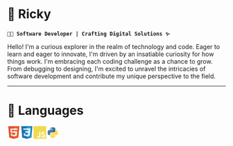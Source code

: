 # 🎃 Ricky
**`👨‍💻 Software Developer | Crafting Digital Solutions ✨`**

Hello! I'm a curious explorer in the realm of technology and code. Eager to learn and eager to innovate, I'm driven by an insatiable curiosity for how things work. I'm embracing each coding challenge as a chance to grow. From debugging to designing, I'm excited to unravel the intricacies of software development and contribute my unique perspective to the field.

---
# 🧰 Languages
<img src="https://raw.githubusercontent.com/devicons/devicon/1119b9f84c0290e0f0b38982099a2bd027a48bf1/icons/html5/html5-original.svg" alt="html" align="left" width="30px">
<img src="https://raw.githubusercontent.com/devicons/devicon/1119b9f84c0290e0f0b38982099a2bd027a48bf1/icons/css3/css3-original.svg" alt="css" align="left" width="30px">
<img src="https://raw.githubusercontent.com/devicons/devicon/1119b9f84c0290e0f0b38982099a2bd027a48bf1/icons/javascript/javascript-plain.svg" alt="javascript" align="left" width="30px">
<img src="https://raw.githubusercontent.com/devicons/devicon/1119b9f84c0290e0f0b38982099a2bd027a48bf1/icons/python/python-original.svg" alt="python" align="left" width="30px">


<!--
**ShadowNoctis/ShadowNoctis** is a ✨ _special_ ✨ repository because its `README.md` (this file) appears on your GitHub profile.

Here are some ideas to get you started:

- 🔭 I’m currently working on ...
- 🌱 I’m currently learning ...
- 👯 I’m looking to collaborate on ...
- 🤔 I’m looking for help with ...
- 💬 Ask me about ...
- 📫 How to reach me: ...
- 😄 Pronouns: ...
- ⚡ Fun fact: ...
-->
